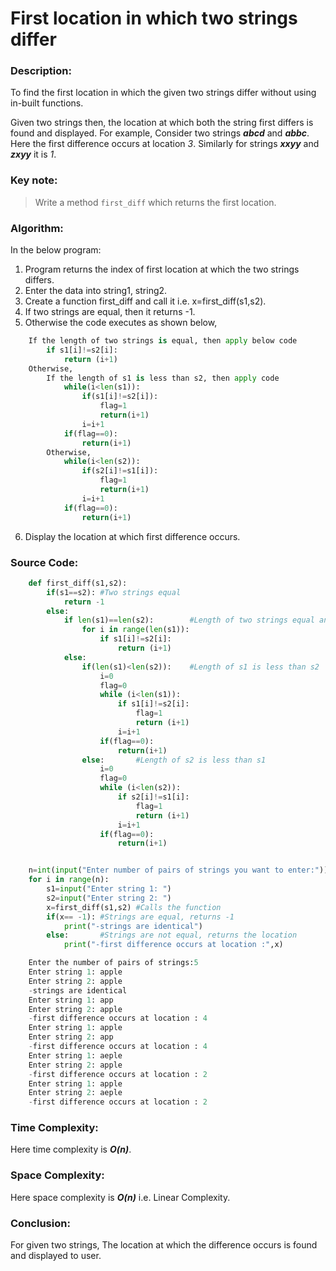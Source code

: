 # First location in which two strings differ

### Description:
To find the first location in which the given two strings differ without using in-built functions.

Given two strings then, the location at which both the string first differs is found and displayed. For example, Consider two strings ***abcd*** and ***abbc***. Here the first difference occurs at location *3*. Similarly for strings ***xxyy*** and ***zxyy*** it is *1*.  
### Key note:
> Write a method ```first_diff``` which returns the first location.  
### Algorithm:
In the below program:  
1. Program returns the index of first location at which the two strings differs.
2. Enter the data into string1, string2.
3. Create a function first_diff and call it i.e. x=first_diff(s1,s2).
4. If two strings are equal, then it returns -1.
5. Otherwise the code executes as shown below,
~~~py
	If the length of two strings is equal, then apply below code
		if s1[i]!=s2[i]:
			return (i+1)   
	Otherwise,
		If the length of s1 is less than s2, then apply code
			while(i<len(s1)):
				if(s1[i]!=s2[i]):
					flag=1
					return(i+1)
				i=i+1
			if(flag==0):
				return(i+1)
		Otherwise,
			while(i<len(s2)):
				if(s2[i]!=s1[i]):
					flag=1
					return(i+1)
				i=i+1
			if(flag==0):
				return(i+1)
~~~
6. Display the location at which first difference occurs.

### Source Code:
~~~py
	def first_diff(s1,s2):
		if(s1==s2):	#Two strings equal	
			return -1
		else:
			if len(s1)==len(s2):		#Length of two strings equal and strings not equal
				for i in range(len(s1)):
					if s1[i]!=s2[i]:
						return (i+1)
			else:
				if(len(s1)<len(s2)):	#Length of s1 is less than s2
					i=0
					flag=0
					while (i<len(s1)):
						if s1[i]!=s2[i]:
							flag=1
							return (i+1)
						i=i+1
					if(flag==0):
						return(i+1)
				else:		#Length of s2 is less than s1
					i=0
					flag=0
					while (i<len(s2)):
						if s2[i]!=s1[i]:
							flag=1
							return (i+1)
						i=i+1
					if(flag==0):
						return(i+1)


	n=int(input("Enter number of pairs of strings you want to enter:"))
	for i in range(n):
		s1=input("Enter string 1: ")
		s2=input("Enter string 2: ")
		x=first_diff(s1,s2)	#Calls the function
		if(x== -1):	#Strings are equal, returns -1
			print("-strings are identical")
		else:		#Strings are not equal, returns the location
			print("-first difference occurs at location :",x)
~~~
~~~py
	Enter the number of pairs of strings:5
	Enter string 1: apple
	Enter string 2: apple
	-strings are identical
	Enter string 1: app
	Enter string 2: apple
	-first difference occurs at location : 4
	Enter string 1: apple
	Enter string 2: app
	-first difference occurs at location : 4
	Enter string 1: aeple
	Enter string 2: apple
	-first difference occurs at location : 2
	Enter string 1: apple
	Enter string 2: aeple
	-first difference occurs at location : 2
~~~
### Time Complexity:
Here time complexity is ***O(n)***.
### Space Complexity:
Here space complexity is ***O(n)*** i.e. Linear Complexity.
### Conclusion:
For given two strings, The location at which the difference occurs is found and displayed to user.

